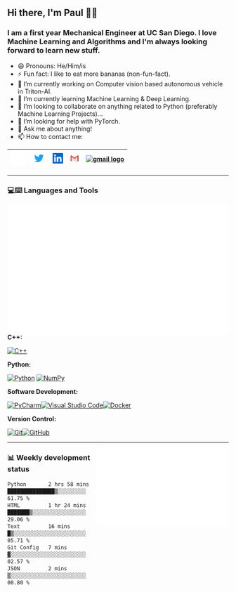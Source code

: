 ## Hi there, I'm Paul 👋👋
### I am a first year Mechanical Engineer at UC San Diego. I love Machine Learning and Algorithms and I'm always looking forward to learn new stuff.


- 😄 Pronouns: He/Him/is
- ⚡ Fun fact: I like to eat more bananas (non-fun-fact).
- 🔭 I’m currently working on Computer vision based autonomous vehicle in Triton-AI.
- 🌱 I’m currently learning Machine Learning & Deep Learning.
- 👯 I’m looking to collaborate on anything related to Python (preferably Machine Learning Projects)...
- 🤔 I’m looking for help with PyTorch.
- 💬 Ask me about anything!
- 📫 How to contact me:

| [<img src="https://raw.githubusercontent.com/Delta456/Delta456/master/img/github.png" alt="github logo" width="34">](https://github.com/packetsss) |  [<img src="https://raw.githubusercontent.com/Delta456/Delta456/master/img/twitter.png" alt="twitter logo" width="34">](https://twitter.com/pyj2001) |  [<img src="https://github.com/Amchuz/Amchuz/blob/master/linkedin.jpeg" alt="linkedin logo" width="24">](https://www.linkedin.com/in/paul-pan001/) |  [<img src="https://github.com/Amchuz/Amchuz/blob/master/gmail.jpeg" alt="gmail logo" width="24">](mailto:paulbigpan@gmail.com) |  [<img src="https://upload.wikimedia.org/wikipedia/commons/thumb/e/e7/Instagram_logo_2016.svg/1200px-Instagram_logo_2016.svg.png" alt="gmail logo" width="24">](https://www.instagram.com/_popaz/)
|---|---|---|---|---|

----
### 💻:keyboard: Languages and Tools

<a href="https://github.com/packetsss">
  <img align="right" src="https://github.com/packetsss/Better-readme-stats-forked/blob/master/generated/languages.svg" />
</a>


  **C++:**
  
[<img alt="C++" src="https://img.shields.io/badge/c++%20-%2300599C.svg?&style=for-the-badge&logo=c%2B%2B&ogoColor=white"/>](https://github.com/packetsss)

  **Python:**
  
[<img alt="Python" src="https://img.shields.io/badge/python%20-%2314354C.svg?&style=for-the-badge&logo=python&logoColor=white"/>](https://github.com/packetsss) [<img alt="NumPy" src="https://img.shields.io/badge/numpy%20-%23013243.svg?&style=for-the-badge&logo=numpy&logoColor=white" />](https://github.com/packetsss)

  **Software Development:**
  
[<img alt="PyCharm" src="https://img.shields.io/badge/PyCharm-000000.svg?&style=for-the-badge&logo=PyCharm&logoColor=white"/>](https://github.com/packetsss)[<img alt="Visual Studio Code" src="https://img.shields.io/badge/Visual%20Studio%20Code-0078d7.svg?&style=for-the-badge&logo=visual-studio-code&logoColor=white"/>](https://github.com/packetsss)[<img alt="Docker" src="https://img.shields.io/badge/docker%20-%230db7ed.svg?&style=for-the-badge&logo=docker&logoColor=white"/>](https://github.com/packetsss)


  **Version Control:**
  
[<img alt="Git" src="https://img.shields.io/badge/git%20-%23F05033.svg?&style=for-the-badge&logo=git&logoColor=white"/>](https://github.com/packetsss)[<img alt="GitHub" src="https://img.shields.io/badge/github%20-%23121011.svg?&style=for-the-badge&logo=github&logoColor=white"/>](https://github.com/packetsss)

----


[<img align='right'   width="300" src="https://github.com/packetsss/Better-readme-stats-forked/blob/master/generated/overview.svg">](https://github.com/packetsss)


### 📊 Weekly development status
<!--START_SECTION:waka-->
```text
Python       2 hrs 58 mins   ███████████████▒░░░░░░░░░   61.75 % 
HTML         1 hr 24 mins    ███████▒░░░░░░░░░░░░░░░░░   29.06 % 
Text         16 mins         █▒░░░░░░░░░░░░░░░░░░░░░░░   05.71 % 
Git Config   7 mins          ▓░░░░░░░░░░░░░░░░░░░░░░░░   02.57 % 
JSON         2 mins          ▒░░░░░░░░░░░░░░░░░░░░░░░░   00.80 % 
```
<!--END_SECTION:waka-->

